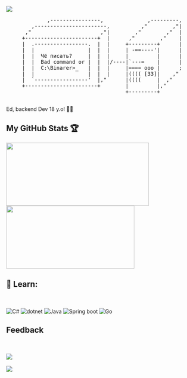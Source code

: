 <a href="https://github.com/lrdcxdes"><img src="https://user-images.githubusercontent.com/73097560/115834477-dbab4500-a447-11eb-908a-139a6edaec5c.gif"></a>
<pre>
             ,----------------,              ,---------,
        ,-----------------------,          ,"        ,"|
      ,"                      ,"|        ,"        ,"  |
     +-----------------------+  |      ,"        ,"    |
     |  .-----------------.  |  |     +---------+      |
     |  |                 |  |  |     | -==----'|      |
     |  |  Чё писать?     |  |  |     |         |      |
     |  |  Bad command or |  |  |/----|`---=    |      |
     |  |  C:\Binarer>_   |  |  |     |==== ooo |      ;
     |  |                 |  |  |     |(((( [33]|    ,"
     |  `-----------------'  |,"      |((((     |  ,"
     +-----------------------+        |         |,"     
                                      +---------+
  
</pre>

Ed, backend Dev 18 y.o! 👨‍💻

## My GitHub Stats :trophy:
<div>
  <a href="https://github.com/lrdcxdes"><img height="169em" width="383em" src="https://github-readme-stats.vercel.app/api?username=Binarer&count_private=true&theme=github_dark&show_icons=true"/></a>
  <a href="https://github.com/lrdcxdes"><img height="169em" width="344em" src="https://github-readme-stats.vercel.app/api/top-langs/?username=Binarer&langs_count=3&theme=github_dark"/></a>
</div>

## :page_with_curl: Learn:

<br><br>
![C#](https://img.shields.io/badge/C%23-239120?style=for-the-badge&logo=c-sharp&logoColor=white)
![dotnet](https://img.shields.io/badge/.NET-5C2D91?style=for-the-badge&logo=.net&logoColor=white)
![Java](https://img.shields.io/badge/Java-ED8B00?style=for-the-badge&logo=openjdk&logoColor=white)
![Spring boot](https://img.shields.io/badge/Spring-6DB33F?style=for-the-badge&logo=spring&logoColor=white)
![Go](https://img.shields.io/badge/go-%2300ADD8.svg?style=for-the-badge&logo=go&logoColor=white)

## Feedback
<br></br>
<a href="https://t.me/plugpest" target="_blank"><img src="https://img.shields.io/badge/Telegram-%40plugpest-28a8ea"></a>
<br><br>
<a href="https://github.com/lrdcxdes"><img src="https://user-images.githubusercontent.com/73097560/115834477-dbab4500-a447-11eb-908a-139a6edaec5c.gif"></a>
